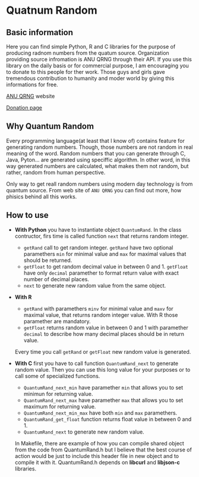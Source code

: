 # Quatnum Random

## Basic information
Here you can find simple Python, R and C  libraries for the purpose of producing radnom numbers from the quatum source. Organization providing source infromation is ANU QRNG through their API. If you use this library on the daily basis or for commercial purpose, I am encouraging you to donate to this people for ther work. Those guys and girls gave tremendous contribution to humanity and moder world by giving this informations for free.

[ANU QRNG](https://qrng.anu.edu.au/) website

[Donation page](https://engage.anu.edu.au/giving/give-now?id=bc08b83a-e103-4038-b394-8d07347084d2)

## Why Quantum Random
Every programming language(at least that I know of) contains feature for generating random numbers. Though, those numbers are not random in real meaning of the word. Random numbers that you can generate through C, Java, Pyton... are generated using speciffic algorithm. In other word, in this way generated numbers are calculated, what makes them not random, but rather, random from human perspective.

Only way to get reall random numbers using modern day technology is from quantum source. From web site of `ANU QRNG` you can find out more, how phisics behind all this works.

## How to use
+ **With Python** you have to instantiate object `QuantumRand`. In the class contructor, firs time is called function `next` that returns random integer. 

    + `getRand` call to get random integer. `getRand` have two optional paramethers `min` for minimal value and `max` for maximal values that should be returned.  
    + `getFloat` to get random decimal value in between 0 and 1. `getFloat` have only `decimal` paramether to format return value with exact number of decimal places.
    + `next` to generate new random value from the same object.

+ **With R**
    + `getRand` with paramethers `minv` for minimal value and `maxv` for maximal value, that returns random integer value. With R those paramether are mandatory.
    + `getFloat` returns random value in between 0 and 1 with paramether `decimal` to describe how many decimal places should be in return value.
    
    Every time you call `getRand` or `getFloat` new random value is generated.

+ **With C** first you have to call function `QuantumRand_next` to generate random value. Then you can use this long value for your purposes or to call some of specialized functions. 
    + `QuantumRand_next_min` have paramether `min` that allows you to set minimun for returning value. 
    + `QuantumRand_next_max` have paramether `max` that allows you to set maximum for returning value. 
    + `QuantumRand_next_min_max` have both `min` and `max` paramethers.
    + `QuantumRand_get_float` function returns float value in between 0 and 1.
    + `QuantumRand_next` to generate new random value.

    In Makefile, there are example of how you can compile shared object from the code from  QuantumRand.h but I believe that the best course of action would be just to include this header file in new object and to compile it with it.
    QuantumRand.h depends on **libcurl** and **libjson-c** libraries.